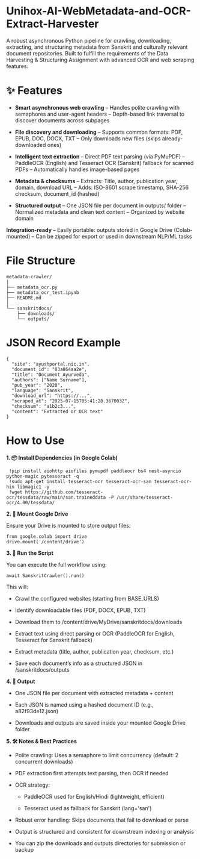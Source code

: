 # Unihox-AI-WebMetadata-and-OCR-Extract-Harvester

A robust asynchronous Python pipeline for crawling, downloading, extracting, and structuring metadata from Sanskrit and culturally relevant document repositories. Built to fulfill the requirements of the Data Harvesting & Structuring Assignment with advanced OCR and web scraping features.

# **✨ Features**

- **Smart asynchronous web crawling**
– Handles polite crawling with semaphores and user-agent headers
– Depth-based link traversal to discover documents across subpages

- **File discovery and downloading**
– Supports common formats: PDF, EPUB, DOC, DOCX, TXT
– Only downloads new files (skips already-downloaded ones)

- **Intelligent text extraction**
– Direct PDF text parsing (via PyMuPDF)
– PaddleOCR (English) and Tesseract OCR (Sanskrit) fallback for scanned PDFs
– Automatically handles image-based pages

- **Metadata & checksums**
– Extracts: Title, author, publication year, domain, download URL
– Adds: ISO-8601 scrape timestamp, SHA-256 checksum, document_id (hashed)

- **Structured output**
– One JSON file per document in outputs/ folder
– Normalized metadata and clean text content
– Organized by website domain

**Integration-ready**
– Easily portable: outputs stored in Google Drive (Colab-mounted)
– Can be zipped for export or used in downstream NLP/ML tasks

# **File Structure**
```
metadata-crawler/
|
├── metadata_ocr.py               
├── metadata_ocr_test.ipynb       
├── README.md                     
│
└── sanskritdocs/                 
    ├── downloads/               
    └── outputs/                 
```

# **JSON Record Example**
```
{
  "site": "ayushportal.nic.in",
  "document_id": "03a864aa2e",
  "title": "Document Ayurveda",
  "authors": ["Name Surname"],
  "pub_year": "2020",
  "language": "Sanskrit",
  "download_url": "https://...",
  "scraped_at": "2025-07-15T05:41:28.367003Z",
  "checksum": "a1b2c3...",
  "content": "Extracted or OCR text"
}
```

# **How to Use**
**1. 📦 Install Dependencies (in Google Colab)**
   
   ```
    !pip install aiohttp aiofiles pymupdf paddleocr bs4 nest-asyncio python-magic pytesseract -q
    !sudo apt-get install tesseract-ocr tesseract-ocr-san tesseract-ocr-hin libmagic1 -y
    !wget https://github.com/tesseract-ocr/tessdata/raw/main/san.traineddata -P /usr/share/tesseract-ocr/4.00/tessdata/
   ```
**2. 📂 Mount Google Drive**

Ensure your Drive is mounted to store output files:
```
from google.colab import drive
drive.mount('/content/drive')
```
**3. 🚀 Run the Script**

You can execute the full workflow using:
```
await SanskritCrawler().run()
```
This will:

- Crawl the configured websites (starting from BASE_URLS)

- Identify downloadable files (PDF, DOCX, EPUB, TXT)

- Download them to /content/drive/MyDrive/sanskritdocs/downloads

- Extract text using direct parsing or OCR (PaddleOCR for English, Tesseract for Sanskrit fallback)

- Extract metadata (title, author, publication year, checksum, etc.)

- Save each document’s info as a structured JSON in /sanskritdocs/outputs

**4. 📝 Output**  

- One JSON file per document with extracted metadata + content

- Each JSON is named using a hashed document ID (e.g., a82f93de12.json)

- Downloads and outputs are saved inside your mounted Google Drive folder

**5. 🛠️ Notes & Best Practices**

- Polite crawling: Uses a semaphore to limit concurrency (default: 2 concurrent downloads)

- PDF extraction first attempts text parsing, then OCR if needed

- OCR strategy:

   - PaddleOCR used for English/Hindi (lightweight, efficient)

   - Tesseract used as fallback for Sanskrit (lang='san')

- Robust error handling: Skips documents that fail to download or parse

- Output is structured and consistent for downstream indexing or analysis

- You can zip the downloads and outputs directories for submission or backup
